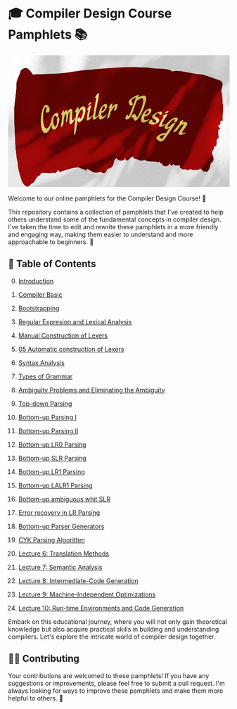 

# 🎓 Compiler Design Course Pamphlets 📚

<img src="../pictures/compiler-readme.jpg" height="300" width="1200" />

Welcome to our online pamphlets for the Compiler Design Course! 🎉

This repository contains a collection of pamphlets that I've created to help others understand some of the fundamental concepts in compiler design. I've taken the time to edit and rewrite these pamphlets in a more friendly and engaging way, making them easier to understand and more approachable to beginners. 📝

## 📖 Table of Contents

00. [Introduction](00_Introduction.md)

01. [Compiler Basic](01_Compiler-Basic.md)

02. [Bootstrapping](02_Bootstrapping.md)

03. [Regular Expresion and Lexical Analysis](03_Regular-Expressions-and-Lexical-Analysis.md)

04. [Manual Construction of Lexers](./04_Manual_Construction_of_Lexers.md)

05. [05 Automatic construction of Lexers](05_Automatic_construction_of_Lexers.md)

06. [Syntax Analysis](06_Syntax-Analysis.md)

07. [Types of Grammar](07_Types-of-Grammar.md)

08. [Ambiguity Problems and Eliminating the Ambiguity](08_Ambiguity-Problems-and-Eliminating-the-Ambiguity.md)

09. [Top-down Parsing](09_Top-down.md)

10. [Bottom-up Parsing I](10_Bottom-up_I.md)

11. [Bottom-up Parsing II](11_Bottom-up_II.md)

12. [Bottom-up LR0 Parsing](12_LR0_parsing.md)

13. [Bottom-up SLR Parsing](13_SLR_parsing.md)

14. [Bottom-up LR1 Parsing](14_LR1_parsing.md)

15. [Bottom-up LALR1 Parsing](15_LALR1_parsing.md)

16. [Bottom-up ambiguous whit SLR](16_ambiguous_SLRs.md)

17. [Error recovery in LR Parsing](17_error_recovery_in_LR_parsing.md)

18. [Bottom-up Parser Generators](18_Bottom-up-Parser-Generators.md)

19. [CYK Parsing Algorithm](19_CYK_parsing_algorithm.md)

20. [Lecture 6: Translation Methods](lecture06.md)

21. [Lecture 7: Semantic Analysis](lecture07.md)

22. [Lecture 8: Intermediate-Code Generation](lecture08.md)

23. [Lecture 9: Machine-Independent Optimizations](lecture09.md)

24. [Lecture 10: Run-time Environments and Code Generation](lecture10.md)

Embark on this educational journey, where you will not only gain theoretical knowledge but also acquire practical skills in building and understanding compilers. Let's explore the intricate world of compiler design together.


## 👩‍💻 Contributing

Your contributions are welcomed to these pamphlets! If you have any suggestions or improvements, please feel free to submit a pull request. I'm always looking for ways to improve these pamphlets and make them more helpful to others. 🙌
